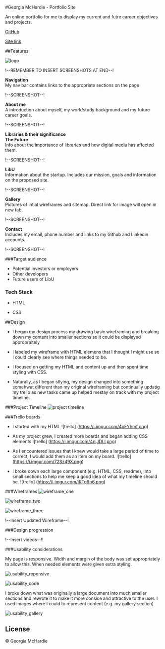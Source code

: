 #Georgia McHardie - Portfolio Site

An online portfolio for me to display my current and futre career objectives and projects.

[GitHub](https://github.com/ggmchardie/profile_site)

[Site link](https://ggmchardie.github.io/profile_site/)

##Features

![logo](https://i.imgur.com/bvbjAGj.png?1)

!--REMEMBER TO INSERT SCREENSHOTS AT END--!

**Navigation**  
My nav bar contains links to the appropriate sections on the page

!--SCREENSHOT--!

**About me**  
A introduction about myself, my work/study background and my future career goals.

!--SCREENSHOT--!

**Libraries & their significance**  
**The Future**  
Info about the importance of libraries and how digital media has affected them.

!--SCREENSHOT--!

**LibU**  
Information about the startup. Includes our mission, goals and information on the proposed site. 

!--SCREENSHOT--!

**Gallery**  
Pictures of intial wireframes and sitemap. Direct link for image will open in new tab. 

!--SCREENSHOT--!

**Contact**  
Includes my email, phone number and links to my Github and Linkedin accounts.

!--SCREENSHOT--!


###Target audience

* Potential investors or employers
* Other developers 
* Future users of LibU

### Tech Stack

* HTML

* CSS

##Design
* I began my design process my drawing basic wireframing and breaking down my content into smaller sections so it could be displayed appropraitely

* I labeled my wireframe with HTML elemens that I thought I might use so I could clearly see where things needed to be.

* I focused on getting my HTML and content up and then spent time styling with CSS.

* Naturally, as I began stlying, my design changed into something somehwat different than my original wireframing but continually updatig my trello as new tasks came up helped mestay on track with my project timeline.

###Project Timeline
![project timeline](https://i.imgur.com/pGnkmjB.jpg?1)

###Trello boards

* I started with my HTML
![trello] (https://i.imgur.com/4oFYhmf.png)

* As my project grew, I created more boards and began adding CSS elements
![trello] (https://i.imgur.com/4njJDLl.png)

* As I encountered issues that I knew would take a large period of time to correct, I would add them as an item on my board. 
![trello] (https://i.imgur.com/72Sz49X.png)

* I broke down each large component (e.g. HTML, CSS, readme), into small sections to help me keep a good idea of what my timeline should be. 
![trello] (https://i.imgur.com/iRTq9p6.png)


###Wireframes
![wireframe_one](https://i.imgur.com/yYPOHvH.jpg?1)

![wireframe_two](https://i.imgur.com/zklyMUX.jpg?1)

![wireframe_three](https://i.imgur.com/YELeH0C.jpg?1)

!--Insert Updated Wireframe--!

###Design progression

!--Insert videos--!!

###Usability considerations

My page is responsive. Width and margin of the body was set appropriately to allow this. When needed elements were given extra styling. 

![usability_reponsive](https://i.imgur.com/QbQfIkP.png?1)

![usability_code](https://i.imgur.com/CQ4WNfh.png?1)

I broke down what was originally a large document into much smaller sections and rewrote it to make it more consice and attractive to the user. I used images where I could to represent content (e.g. my gallery section)

![usability_gallery](https://i.imgur.com/QlntvTf.png?1)





## License
© Georgia McHardie